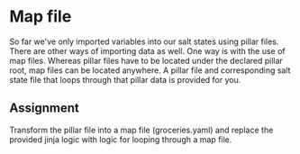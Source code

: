 # Map file

So far we've only imported variables into our salt states using pillar files. There are other ways of importing data as well. One way is with the use of map files. Whereas pillar files have to be located under the declared pillar root, map files can be located anywhere. A pillar file and corresponding salt state file that loops through that pillar data is provided for you. 

## Assignment

Transform the pillar file into a map file (groceries.yaml) and replace the provided jinja logic with logic for looping through a map file.
